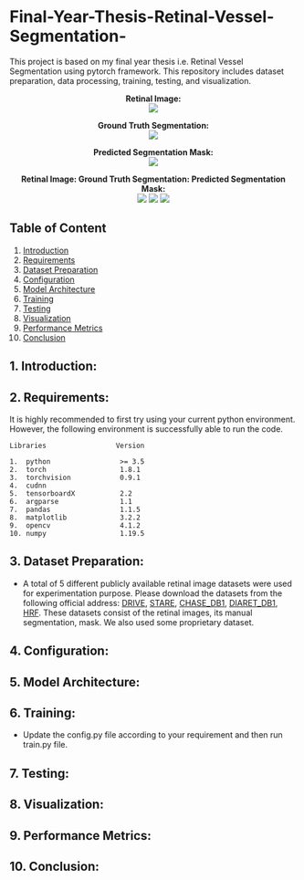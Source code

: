 # Final-Year-Thesis-Retinal-Vessel-Segmentation-
This project is based on my final year thesis i.e. Retinal Vessel Segmentation using pytorch framework. This repository includes dataset preparation, data processing, training, testing, and visualization.

<p align="center">
  <b>Retinal Image:</b></b> <br>
  <img src="https://github.com/sambittarai/Final-Year-Thesis-Retinal-Vessel-Segmentation-/blob/main/Readme/Retinal_Image.png">
</p>

<p align="center">
  <b>Ground Truth Segmentation:</b> <br>
  <img src="https://github.com/sambittarai/Final-Year-Thesis-Retinal-Vessel-Segmentation-/blob/main/Readme/Segmentation_GT.png">
</p>

<p align="center">
  <b>Predicted Segmentation Mask:</b> <br>
  <img src="https://github.com/sambittarai/Final-Year-Thesis-Retinal-Vessel-Segmentation-/blob/main/Readme/Segmentation_Prediction.png">
</p>

<p align="center">
  <b>Retinal Image:          </b> <b>Ground Truth Segmentation:          </b> <b>Predicted Segmentation Mask:               </b> <br>
  <img src="https://github.com/sambittarai/Final-Year-Thesis-Retinal-Vessel-Segmentation-/blob/main/Readme/Retinal_Image.png">
  <img src="https://github.com/sambittarai/Final-Year-Thesis-Retinal-Vessel-Segmentation-/blob/main/Readme/Segmentation_GT.png">
  <img src="https://github.com/sambittarai/Final-Year-Thesis-Retinal-Vessel-Segmentation-/blob/main/Readme/Segmentation_Prediction.png">
</p>



## Table of Content
1. [Introduction](#introduction)
2. [Requirements](#requirements)
3. [Dataset Preparation](#dataset)
4. [Configuration](#config)
5. [Model Architecture](#model)
6. [Training](#training)
7. [Testing](#testing)
8. [Visualization](#visualization)
9. [Performance Metrics](#performance)
10. [Conclusion](#conclusion)

## 1. Introduction: <a name="introduction"></a>

## 2. Requirements: <a name="requirements"></a>
It is highly recommended to first try using your current python environment. However, the following environment is successfully able to run the code.

```
Libraries                 Version

1.  python                 >= 3.5
2.  torch                  1.8.1
3.  torchvision            0.9.1
4.  cudnn
5.  tensorboardX           2.2
6.  argparse               1.1
7.  pandas                 1.1.5
8.  matplotlib             3.2.2
9.  opencv                 4.1.2
10. numpy                  1.19.5
```


## 3. Dataset Preparation: <a name="dataset"></a>
* A total of 5 different publicly available retinal image datasets were used for experimentation purpose. Please download the datasets from the following official address: [DRIVE](https://drive.grand-challenge.org/), [STARE]( https://cecas.clemson.edu/~ahoover/stare/), [CHASE_DB1]( https://blogs.kingston.ac.uk/retinal/chasedb1/), [DIARET_DB1](http://www.it.lut.fi/project/imageret/diaretdb1/), [HRF]( https://www5.cs.fau.de/research/data/fundus-images/). These datasets consist of the retinal images, its manual segmentation, mask. We also used some proprietary dataset.

## 4. Configuration: <a name="config"></a>

## 5. Model Architecture: <a name="model"></a>

## 6. Training: <a name="training"></a>
* Update the config.py file according to your requirement and then run train.py file. 


## 7. Testing: <a name="testing"></a>

## 8. Visualization: <a name="visualization"></a>

## 9. Performance Metrics: <a name="performance"></a>

## 10. Conclusion: <a name="conclusion"></a>
